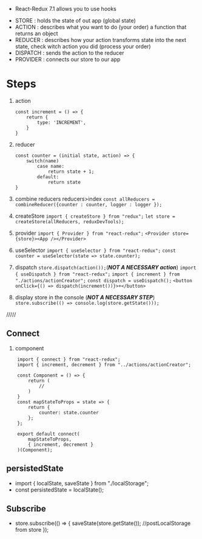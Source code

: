 -   React-Redux 7.1 allows you to use hooks

*   STORE : holds the state of out app (global state)
*   ACTION : describes what you want to do (your order)
    a function that returns an object
*   REDUCER : describes how your action transforms state into the next state, check witch action you did (process your order)
*   DISPATCH : sends the action to the reducer
*   PROVIDER : connects our store to our app

# Steps

1.  action

    ```
    const increment = () => {
        return {
            type: 'INCREMENT',
        }
    }
    ```

2.  reducer

    ```
    const counter = (initial state, action) => {
        switch(name)
            case name:
                return state + 1;
            default:
                return state
    }
    ```

3.  combine reducers reducers>index
    `const allReducers = combineReducer({counter : counter, logger : logger });`

4.  createStore
    `import { createStore } from "redux";`
    `let store = createStore(allReducers, reduxDevTools);`

5.  provider
    `import { Provider } from "react-redux";`
    `<Provider store={store}><App /></Provider>`

6.  useSelector
    `import { useSelector } from "react-redux";`
    `const counter = useSelector(state => state.counter);`

7.  dispatch
    `store.dispatch(action());`(**_NOT A NECESSARY action_**)
    `import { useDispatch } from "react-redux";`
    `import { increment } from "./actions/actionCreator";`
    `const dispatch = useDispatch();`
    `<button onClick={() => dispatch(increment())}>+</button>`

8.  display store in the console (**_NOT A NECESSARY STEP_**)
    `store.subscribe(() => console.log(store.getState()));`

/////

## Connect

1. component

```
    import { connect } from "react-redux";
    import { increment, decrement } from "../actions/actionCreator";

    const Component = () => {
        return (
            //
        )
    }
    const mapStateToProps = state => {
        return {
            counter: state.counter
        };
    };

    export default connect(
        mapStateToProps,
        { increment, decrement }
    )(Component);
```

## persistedState

-   import { localState, saveState } from "./localStorage";
-   const persistedState = localState();

## Subscribe

-   store.subscribe(() => {
    saveState(store.getState()); //postLocalStorage from store
    });
